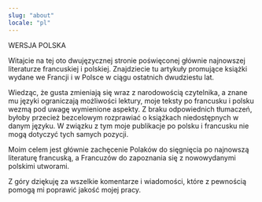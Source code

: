 ```yaml
---
slug: "about"
locale: "pl"
---
```


WERSJA POLSKA

Witajcie na tej oto dwujęzycznej stronie poświęconej głównie najnowszej literaturze francuskiej i polskiej. Znajdziecie tu artykuły promujące książki wydane we Francji i w Polsce w ciągu ostatnich dwudziestu lat.

Wiedząc, że gusta zmieniają się wraz z narodowością czytelnika, a znane mu języki ograniczają  możliwości lektury, moje teksty po francusku i polsku wezmą pod uwagę wymienione aspekty. Z braku odpowiednich tłumaczeń, byłoby przecież bezcelowym rozprawiać o książkach niedostępnych w danym języku. W związku z tym moje publikacje po polsku i francusku nie mogą dotyczyć tych samych pozycji.

Moim celem jest głównie zachęcenie Polaków do sięgnięcia po najnowszą literaturę francuską, a Francuzów do zapoznania się z nowowydanymi polskimi utworami.

Z góry dziękuję za wszelkie komentarze i wiadomości, które z pewnością pomogą mi poprawić jakość mojej pracy.